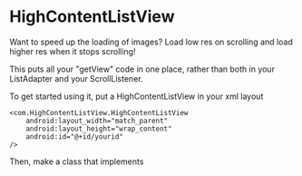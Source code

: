 HighContentListView
===================

Want to speed up the loading of images?  Load low res on scrolling and load higher res when it stops scrolling!

This puts all your "getView" code in one place, rather than both in your ListAdapter and your ScrollListener.  

To get started using it, put a HighContentListView in your xml layout

````
<com.HighContentListView.HighContentListView
	android:layout_width="match_parent"
	android:layout_height="wrap_content"
	android:id="@+id/yourid"
/>
````

Then, make a class that implements 
